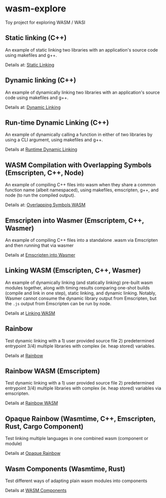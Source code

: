 # wasm-explore
Toy project for exploring WASM / WASI

## Static linking (C++)

An example of static linking two libraries with an application's source code using makefiles and g++.

Details at: [Static Linking](./static-linking/README.md)

## Dynamic linking (C++)

An example of dynamically linking two libraries with an application's source code using makefiles and g++.

Details at: [Dynamic Linking](./dynamic-linking/README.md)

## Run-time Dynamic Linking (C++)

An example of dynamically calling a function in either of two libraries by using a CLI argument, using makefiles and g++.

Details at [Runtime Dynamic Linking](./run-time-dynamic-linking/README.md)

## WASM Compilation with Overlapping Symbols (Emscripten, C++, Node)

An example of compiling C++ files into wasm when they share a common function name (albeit namespaced), using makefiles, emscripten, g++, and node (to run the compiled output).

Details at: [Overlapping Symbols WASM](./overlapping-symbols-wasm/README.md)

## Emscripten into Wasmer (Emscriptem, C++, Wasmer)

An example of compiling C++ files into a standalone .wasm via Emscripten and then running that via wasmer

Details at [Emscripten into Wasmer](./emscripten-into-wasmer/README.md)

## Linking WASM (Emscripten, C++, Wasmer)

An example of dynamically linking (and statically linking) pre-built wasm modules together, along with timing results comparing one-shot builds (compile and link in one step), static linking, and dynamic linking. Notably, Wasmer cannot consume the dynamic library output from Emscripten, but the `.js` output from Emscripten can be run by node.

Details at [Linking WASM](./linking-wasm/README.md)

## Rainbow

Test dynamic linking with a 1) user provided source file 2) predetermined entrypoint 3/4) multiple libraries with complex (ie. heap stored) variables.

Details at [Rainbow](./rainbow/README.md)

## Rainbow WASM (Emscriptem)

Test dynamic linking with a 1) user provided source file 2) predetermined entrypoint 3/4) multiple libraries with complex (ie. heap stored) variables via emscripten.

Details at [Rainbow WASM](./rainbow-wasm/README.md)

## Opaque Rainbow (Wasmtime, C++, Emscripten, Rust, Cargo Component)

Test linking multiple languages in one combined wasm (component or module)

Details at [Opaque Rainbow](./opaque-rainbow/README.md)

## Wasm Components (Wasmtime, Rust)

Test different ways of adapting plain wasm modules into components

Details at [WASM Components](./wasm-components/README.md)